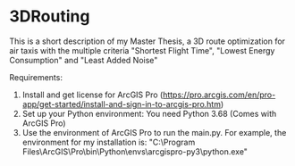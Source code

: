 # 3DRouting
This is a short description of my Master Thesis, a 3D route optimization for air taxis with the multiple criteria "Shortest Flight Time", "Lowest Energy Consumption" and "Least Added Noise"

Requirements:
1. Install and get license for ArcGIS Pro (https://pro.arcgis.com/en/pro-app/get-started/install-and-sign-in-to-arcgis-pro.htm)
2. Set up your Python environment: You need Python 3.68 (Comes with ArcGIS Pro) 
3. Use the environment of ArcGIS Pro to run the main.py. For example, the environment for my installation is: "C:\Program Files\ArcGIS\Pro\bin\Python\envs\arcgispro-py3\python.exe"
